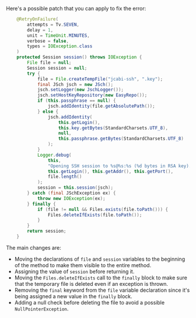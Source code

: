 Here's a possible patch that you can apply to fix the error:
```java
    @RetryOnFailure(
        attempts = Tv.SEVEN,
        delay = 1,
        unit = TimeUnit.MINUTES,
        verbose = false,
        types = IOException.class
    )
    protected Session session() throws IOException {
        File file = null;
        Session session = null;
        try {
            file = File.createTempFile("jcabi-ssh", ".key");
            final JSch jsch = new JSch();
            jsch.setLogger(new JschLogger());
            jsch.setHostKeyRepository(new EasyRepo());
            if (this.passphrase == null) {
                jsch.addIdentity(file.getAbsolutePath());
            } else {
                jsch.addIdentity(
                    this.getLogin(),
                    this.key.getBytes(StandardCharsets.UTF_8),
                    null,
                    this.passphrase.getBytes(StandardCharsets.UTF_8)
                );
            }
            Logger.debug(
                this,
                "Opening SSH session to %s@%s:%s (%d bytes in RSA key)...",
                this.getLogin(), this.getAddr(), this.getPort(),
                file.length()
            );
            session = this.session(jsch);
        } catch (final JSchException ex) {
            throw new IOException(ex);
        } finally {
            if (file != null && Files.exists(file.toPath())) {
                Files.deleteIfExists(file.toPath());
            }
        }
        return session;
    }
```
The main changes are:

* Moving the declarations of `file` and `session` variables to the beginning of the method to make them visible to the entire method.
* Assigning the value of `session` before returning it.
* Moving the `Files.deleteIfExists` call to the `finally` block to make sure that the temporary file is deleted even if an exception is thrown.
* Removing the `final` keyword from the `file` variable declaration since it's being assigned a new value in the `finally` block.
* Adding a null check before deleting the file to avoid a possible `NullPointerException`.